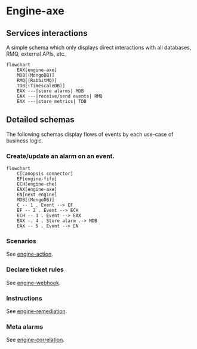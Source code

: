 # Engine-axe

## Services interactions

A simple schema which only displays direct interactions with all databases, RMQ, external APIs, etc.

```mermaid
flowchart
    EAX[engine-axe]
    MDB[(MongoDB)]
    RMQ[(RabbitMQ)]
    TDB[(TimescaleDB)]
    EAX ---|store alarms| MDB
    EAX ---|receive/send events| RMQ
    EAX ---|store metrics| TDB
```

## Detailed schemas

The following schemas display flows of events by each use-case of business logic.

### Create/update an alarm on an event.

```mermaid
flowchart
    C[Canopsis connector]
    EF[engine-fifo]
    ECH[engine-che]
    EAX[engine-axe]
    EN[next engine]
    MDB[(MongoDB)]
    C -- 1 . Event --> EF
    EF -- 2 . Event --> ECH
    ECH -- 3 . Event --> EAX
    EAX -. 4 . Store alarm .-> MDB
    EAX -- 5 . Event --> EN
```

### Scenarios

See [engine-action](./engine-actoin.md).

### Declare ticket rules

See [engine-webhook](./engine-webhook.md).

### Instructions

See [engine-remediation](./engine-remediation.md).

### Meta alarms

See [engine-correlation](./engine-correlation.md).
